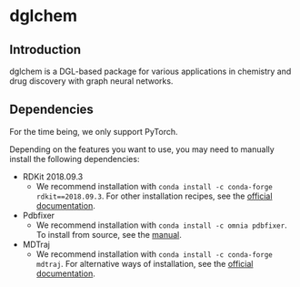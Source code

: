 # dglchem

## Introduction

dglchem is a DGL-based package for various applications in chemistry and drug discovery with graph neural networks. 

## Dependencies

For the time being, we only support PyTorch.

Depending on the features you want to use, you may need to manually install the following dependencies:

- RDKit 2018.09.3
    - We recommend installation with `conda install -c conda-forge rdkit==2018.09.3`. For other installation recipes,
    see the [official documentation](https://www.rdkit.org/docs/Install.html).
- Pdbfixer
    - We recommend installation with `conda install -c omnia pdbfixer`. To install from source, see the 
    [manual](http://htmlpreview.github.io/?https://raw.github.com/pandegroup/pdbfixer/master/Manual.html).
- MDTraj
    - We recommend installation with `conda install -c conda-forge mdtraj`. For alternative ways of installation, 
    see the [official documentation](http://mdtraj.org/1.9.3/installation.html).
